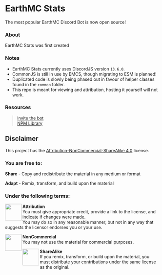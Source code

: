 # EarthMC Stats
The most popular EarthMC Discord Bot is now open source!

### About
EarthMC Stats was first created 

### Notes
- EarthMC Stats currently uses DiscordJS version `13.6.0`.
- CommonJS is still in use by EMCS, though migrating to ESM is planned!
- Duplicated code is slowly being phased out in favour of helper classes found in the `common` folder.
- This repo is meant for viewing and attribution, hosting it yourself will not work.

### Resources
> [Invite the bot](https://emctoolkit.vercel.app/invite)<br>
> [NPM Library](https://www.npmjs.com/package/earthmc)<br>

## Disclaimer
This project has the [Attribution-NonCommercial-ShareAlike 4.0](https://creativecommons.org/licenses/by-nc-sa/4.0/) license.

### You are free to:
**Share** - Copy and redistribute the material in any medium or format<p><p>
**Adapt** - Remix, transform, and build upon the material

### Under the following terms:
<img align="left" width="54" height="54" src="https://creativecommons.org/images/deed/attribution_icon_blue_x2.png">

**Attribution** <br>
You must give appropriate credit, provide a link to the license, and indicate if changes were made.<br>
You may do so in any reasonable manner, but not in any way that suggests the licensor endorses you or your use.

<img align="left" width="54" height="54" src="https://creativecommons.org/images/deed/nc_blue_x2.png">

**NonCommercial** <br>
You may not use the material for commercial purposes.

<img align="left" width="54" height="54" src="https://creativecommons.org/images/deed/sa_blue_x2.png">

**ShareAlike** <br>
If you remix, transform, or build upon the material, you must distribute your contributions under the same license as the original.